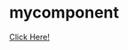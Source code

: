 # mycomponent

<a href="https://gabriellnascimento.github.io/mycomponent/index.html">Click Here!</a>
 

